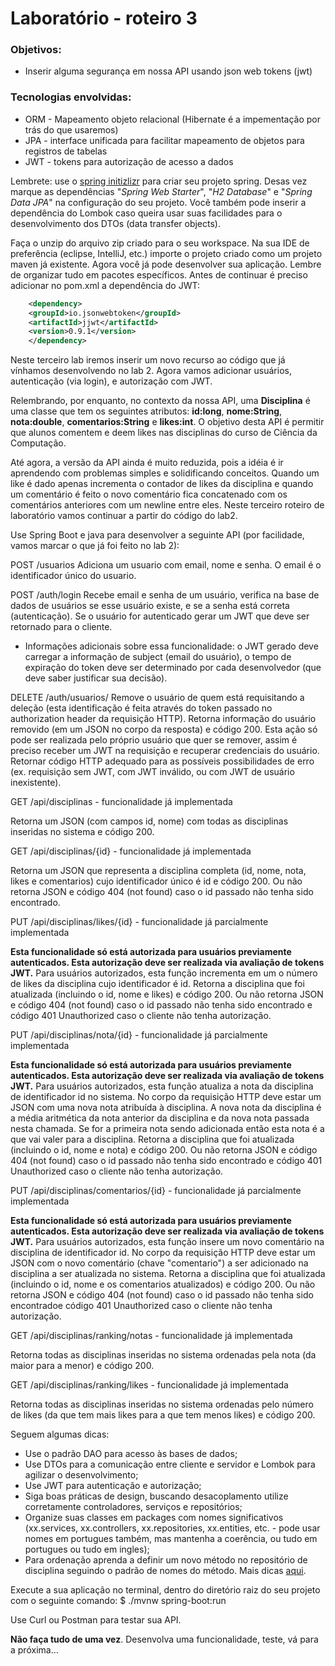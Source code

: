# Laboratório - roteiro 3


### Objetivos:
* Inserir alguma segurança em nossa API usando json web tokens (jwt)

### Tecnologias envolvidas:
* ORM - Mapeamento objeto relacional (Hibernate é a impementação por trás do que usaremos)
* JPA - interface unificada para facilitar mapeamento de objetos para registros de tabelas
* JWT - tokens para autorização de acesso a dados

Lembrete: use o [spring initizlizr](https://start.spring.io) para criar seu projeto spring. Desas vez marque as dependências "_Spring Web Starter_", "_H2 Database_" e "_Spring Data JPA_" na configuração do seu projeto. Você também pode inserir a dependência do Lombok caso queira usar suas facilidades para o desenvolvimento dos DTOs (data transfer objects).

Faça o unzip do arquivo zip criado para o seu workspace. Na sua IDE de preferência (eclipse, IntelliJ, etc.) importe o projeto criado como um projeto maven já existente. Agora você já pode desenvolver sua aplicação. Lembre de organizar tudo em pacotes específicos. Antes de continuar é preciso adicionar no pom.xml a dependência do JWT:

```xml
    <dependency>
	<groupId>io.jsonwebtoken</groupId>
	<artifactId>jjwt</artifactId>
	<version>0.9.1</version>
    </dependency>
```

Neste terceiro lab iremos inserir um novo recurso ao código que já vínhamos desenvolvendo no lab 2. Agora vamos adicionar usuários, autenticação (via login), e autorização com JWT. 

Relembrando, por enquanto, no contexto da nossa API, uma **Disciplina** é uma classe que tem os seguintes atributos: **id:long**, **nome:String**, **nota:double**, **comentarios:String** e **likes:int**. O objetivo desta API é permitir que alunos comentem e deem likes nas disciplinas do curso de Ciência da Computação. 

Até agora, a versão da API ainda é muito reduzida, pois a idéia é ir aprendendo com problemas simples e solidificando conceitos. Quando um like é dado apenas incrementa o contador de likes da disciplina e quando um comentário é feito o novo comentário fica concatenado com os comentários anteriores com um newline entre eles. Neste terceiro roteiro de laboratório vamos continuar a partir do código do lab2. 

Use Spring Boot e java para desenvolver a seguinte API (por facilidade, vamos marcar o que já foi feito no lab 2):

POST /usuarios 
Adiciona um usuario com email, nome e senha. O email é o identificador único do usuario. 

POST /auth/login 
Recebe email e senha de um usuário, verifica na base de dados de usuários se esse usuário existe, e se a senha está correta (autenticação). Se o usuário for autenticado gerar um JWT que deve ser retornado para o cliente. 

* Informações adicionais sobre essa funcionalidade: o JWT gerado deve carregar a informação de subject (email do usuário), o tempo de expiração do token deve ser determinado por cada desenvolvedor (que deve saber justificar sua decisão). 


DELETE /auth/usuarios/ 
Remove o usuário de quem está requisitando a deleção (esta identificação é feita através do token passado no authorization header da requisição HTTP). Retorna informação do usuário removido (em um JSON no corpo da resposta) e código 200. Esta ação só pode ser realizada pelo próprio usuário que quer se remover, assim é preciso receber um JWT na requisição e recuperar credenciais do usuário. Retornar código HTTP adequado para as possíveis possibilidades de erro (ex. requisição sem JWT, com JWT inválido, ou com JWT de usuário inexistente).

GET /api/disciplinas - funcionalidade já implementada

Retorna um JSON (com campos id, nome) com todas as disciplinas inseridas no sistema e código 200. 

GET /api/disciplinas/{id} - funcionalidade já implementada

Retorna um JSON que representa a disciplina completa (id, nome, nota, likes e comentarios) cujo identificador único é id e código 200. Ou não retorna JSON e código 404 (not found) caso o id passado não tenha sido encontrado. 

PUT /api/disciplinas/likes/{id} - funcionalidade já parcialmente implementada

**Esta funcionalidade só está autorizada para usuários previamente autenticados. Esta autorização deve ser realizada via avaliação de tokens JWT.** Para usuários autorizados, esta função incrementa em um o número de likes da disciplina cujo identificador é id. 
Retorna a disciplina que foi atualizada (incluindo o id, nome e likes) e código 200. Ou não retorna JSON e código 404 (not found) caso o id passado não tenha sido encontrado e código 401 Unauthorized caso o cliente não tenha autorização.

PUT /api/disciplinas/nota/{id} - funcionalidade já parcialmente implementada

**Esta funcionalidade só está autorizada para usuários previamente autenticados. Esta autorização deve ser realizada via avaliação de tokens JWT.** Para usuários autorizados, esta função atualiza a nota da disciplina de identificador id no sistema. No corpo da requisição HTTP deve estar um JSON com uma nova nota atribuída à disciplina. A nova nota da disciplina é a média aritmética da nota anterior da disciplina e da nova nota passada nesta chamada. Se for a primeira nota sendo adicionada então esta nota é a que vai valer para a disciplina. 
Retorna a disciplina que foi atualizada (incluindo o id, nome e nota) e código 200. Ou não retorna JSON e código 404 (not found) caso o id passado não tenha sido encontrado e código 401 Unauthorized caso o cliente não tenha autorização. 

PUT /api/disciplinas/comentarios/{id} - funcionalidade já parcialmente implementada

**Esta funcionalidade só está autorizada para usuários previamente autenticados. Esta autorização deve ser realizada via avaliação de tokens JWT.** Para usuários autorizados, esta função insere um novo comentário na disciplina de identificador id. No corpo da requisição HTTP deve estar um JSON com o novo comentário (chave "comentario") a ser adicionado na disciplina a ser atualizada no sistema. 
Retorna a disciplina que foi atualizada (incluindo o id, nome e os comentarios atualizados) e código 200. Ou não retorna JSON e código 404 (not found) caso o id passado não tenha sido encontradoe código 401 Unauthorized caso o cliente não tenha autorização.

GET /api/disciplinas/ranking/notas - funcionalidade já implementada

Retorna todas as disciplinas inseridas no sistema ordenadas pela nota (da maior para a menor) e código 200.

GET /api/disciplinas/ranking/likes - funcionalidade já implementada

Retorna todas as disciplinas inseridas no sistema ordenadas pelo número de likes (da que tem mais likes para a que tem menos likes) e código 200.

Seguem algumas dicas:

* Use o padrão DAO para acesso às bases de dados;
* Use DTOs para a comunicação entre cliente e servidor e Lombok para agilizar o desenvolvimento;
* Use JWT para autenticação e autorização;
* Siga boas práticas de design, buscando desacoplamento utilize corretamente controladores, serviços e repositórios;
* Organize suas classes em packages com nomes significativos (xx.services, xx.controllers, xx.repositories, xx.entities, etc. - pode usar nomes em portugues também, mas mantenha a coerência, ou tudo em portugues ou tudo em ingles);
* Para ordenação aprenda a definir um novo método no repositório de disciplina seguindo o padrão de nomes do método. Mais dicas [aqui](https://www.baeldung.com/spring-data-sorting).

Execute a sua aplicação no terminal, dentro do diretório raiz do seu projeto com o seguinte comando: 
$ ./mvnw spring-boot:run

Use Curl ou Postman para testar sua API. 

**Não faça tudo de uma vez**. Desenvolva uma funcionalidade, teste, vá para a próxima…
